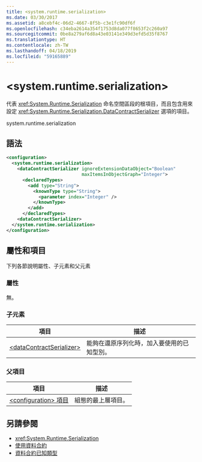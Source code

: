 ```yaml
---
title: <system.runtime.serialization>
ms.date: 03/30/2017
ms.assetid: a8cebf4c-06d2-4667-8f5b-c3e1fc90df6f
ms.openlocfilehash: c34eba2614a354f1753d8da077f8653f2c260a97
ms.sourcegitcommit: 0be8a279af6d8a43e03141e349d3efd5d35f8767
ms.translationtype: HT
ms.contentlocale: zh-TW
ms.lasthandoff: 04/18/2019
ms.locfileid: "59165889"
---
```

# <a name="systemruntimeserialization"></a>\<system.runtime.serialization>
代表 <xref:System.Runtime.Serialization> 命名空間區段的根項目，而且包含用來設定 <xref:System.Runtime.Serialization.DataContractSerializer> 選項的項目。  
  
 system.runtime.serialization  
  
## <a name="syntax"></a>語法  
  
```xml  
<configuration>
  <system.runtime.serialization>
    <dataContractSerializer ignoreExtensionDataObject="Boolean"
                            maxItemsInObjectGraph="Integer">
      <declaredTypes>
        <add type="String">
          <knownType type="String">
            <parameter index="Integer" />
          </knownType>
        </add>
      </declaredTypes>
    <dataContractSerializer>
  </system.runtime.serialization>
</configuration>
```  
  
## <a name="attributes-and-elements"></a>屬性和項目  
 下列各節說明屬性、子元素和父元素  
  
### <a name="attributes"></a>屬性  
 無。  
  
### <a name="child-elements"></a>子元素  
  
|項目|描述|  
|-------------|-----------------|  
|[\<dataContractSerializer>](../../../../../docs/framework/configure-apps/file-schema/wcf/datacontractserializer-of-system-runtime-serialization.md)|能夠在還原序列化時，加入要使用的已知型別。|  
  
### <a name="parent-elements"></a>父項目  
  
|項目|描述|  
|-------------|-----------------|  
|[\<configuration> 項目](../../../../../docs/framework/configure-apps/file-schema/configuration-element.md)|組態的最上層項目。|  
  
## <a name="see-also"></a>另請參閱

- <xref:System.Runtime.Serialization>
- [使用資料合約](../../../../../docs/framework/wcf/feature-details/using-data-contracts.md)
- [資料合約已知類型](../../../../../docs/framework/wcf/feature-details/data-contract-known-types.md)
